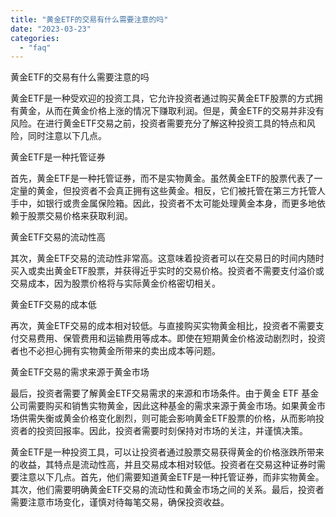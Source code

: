 ```yaml
---
title: "黄金ETF的交易有什么需要注意的吗"
date: "2023-03-23"
categories: 
  - "faq"
---
```


黄金ETF的交易有什么需要注意的吗

黄金ETF是一种受欢迎的投资工具，它允许投资者通过购买黄金ETF股票的方式拥有黄金，从而在黄金价格上涨的情况下赚取利润。但是，黄金ETF的交易并非没有风险。在进行黄金ETF交易之前，投资者需要充分了解这种投资工具的特点和风险，同时注意以下几点。

黄金ETF是一种托管证券

首先，黄金ETF是一种托管证券，而不是实物黄金。虽然黄金ETF的股票代表了一定量的黄金，但投资者不会真正拥有这些黄金。相反，它们被托管在第三方托管人手中，如银行或贵金属保险箱。因此，投资者不太可能处理黄金本身，而更多地依赖于股票交易价格来获取利润。

黄金ETF交易的流动性高

其次，黄金ETF交易的流动性非常高。这意味着投资者可以在交易日的时间内随时买入或卖出黄金ETF股票，并获得近乎实时的交易价格。投资者不需要支付溢价或交易成本，因为股票价格将与实际黄金价格密切相关。

黄金ETF交易的成本低

再次，黄金ETF交易的成本相对较低。与直接购买实物黄金相比，投资者不需要支付交易费用、保管费用和运输费用等成本。即使在短期黄金价格波动剧烈时，投资者也不必担心拥有实物黄金所带来的卖出成本等问题。

黄金ETF交易的需求来源于黄金市场

最后，投资者需要了解黄金ETF交易需求的来源和市场条件。由于黄金 ETF 基金公司需要购买和销售实物黄金，因此这种基金的需求来源于黄金市场。如果黄金市场供需失衡或黄金价格变化剧烈，则可能会影响黄金ETF股票的价格，从而影响投资者的投资回报率。因此，投资者需要时刻保持对市场的关注，并谨慎决策。

黄金ETF是一种投资工具，可以让投资者通过股票交易获得黄金的价格涨跌所带来的收益，其特点是流动性高，并且交易成本相对较低。投资者在交易这种证券时需要注意以下几点。首先，他们需要知道黄金ETF是一种托管证券，而非实物黄金。其次，他们需要明确黄金ETF交易的流动性和黄金市场之间的关系。最后，投资者需要注意市场变化，谨慎对待每笔交易，确保投资收益。
